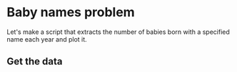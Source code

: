 # Baby names problem
Let's make a script that extracts the number of babies born with a specified name each year and plot it.

## Get the data

